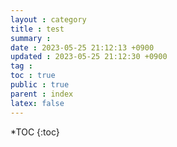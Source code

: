 ```yaml
---
layout : category
title : test
summary :
date : 2023-05-25 21:12:13 +0900
updated : 2023-05-25 21:12:30 +0900
tag :
toc : true
public : true
parent : index
latex: false
---
```


*TOC
{:toc}
